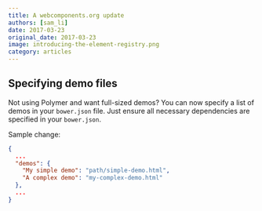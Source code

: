 ```yaml
---
title: A webcomponents.org update
authors: [sam_li]
date: 2017-03-23
original_date: 2017-03-23
image: introducing-the-element-registry.png
category: articles
---
```


<!-- Excerpt -->

## Specifying demo files
Not using Polymer and want full-sized demos? You can now specify a list of demos in your `bower.json` file. Just ensure all necessary dependencies are specified in your `bower.json`.

Sample change:
```json
{
  ...
  "demos": {
    "My simple demo": "path/simple-demo.html",
    "A complex demo": "my-complex-demo.html" 
  },
  ...
}
```
